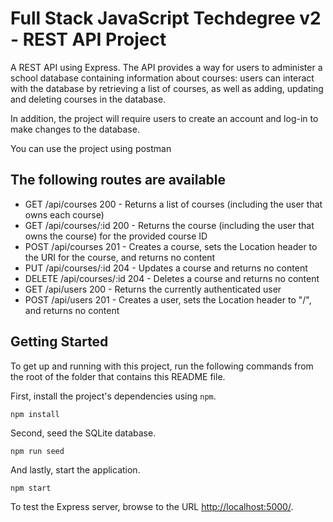 
# Full Stack JavaScript Techdegree v2 - REST API Project

A REST API using Express. The API provides a way for users to administer a school database containing information about courses: users can interact with the database by retrieving a list of courses, as well as adding, updating and deleting courses in the database.

In addition, the project will require users to create an account and log-in to make changes to the database.


You can use the project using postman

## The following routes are available
- GET /api/courses 200 - Returns a list of courses (including the user that owns each course)
- GET /api/courses/:id 200 - Returns the course (including the user that owns the course) for the provided course ID
- POST /api/courses 201 - Creates a course, sets the Location header to the URI for the course, and returns no content
- PUT /api/courses/:id 204 - Updates a course and returns no content
- DELETE /api/courses/:id 204 - Deletes a course and returns no content
- GET /api/users 200 - Returns the currently authenticated user
- POST /api/users 201 - Creates a user, sets the Location header to "/", and returns no content

## Getting Started

To get up and running with this project, run the following commands from the root of the folder that contains this README file.

First, install the project's dependencies using `npm`.

```
npm install

```

Second, seed the SQLite database.

```
npm run seed
```

And lastly, start the application.

```
npm start
```

To test the Express server, browse to the URL [http://localhost:5000/](http://localhost:5000/).
